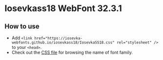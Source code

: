# Iosevkass18 WebFont 32.3.1

## How to use

- Add `<link href="https://iosevka-webfonts.github.io/iosevkass18/IosevkaSS18.css" rel="stylesheet" />` to your `<head>`.
- Check out the [CSS file](./IosevkaSS18.css) for browsing the name of font family.
